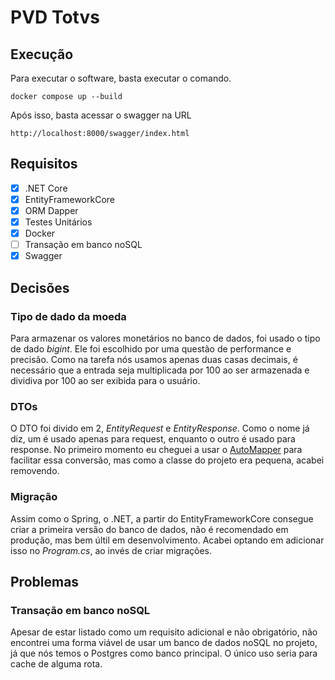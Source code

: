 # PVD Totvs

## Execução
Para executar o software, basta executar o comando.
```shell
docker compose up --build
```
Após isso, basta acessar o swagger na URL
```
http://localhost:8000/swagger/index.html
```

## Requisitos

- [X] .NET Core
- [X] EntityFrameworkCore
- [X] ORM Dapper
- [X] Testes Unitários
- [X] Docker
- [ ] Transação em banco noSQL
- [X] Swagger

## Decisões

### Tipo de dado da moeda
Para armazenar os valores monetários no banco de dados, foi usado o tipo de dado *bigint*. Ele foi escolhido por uma questão de performance e precisão. Como na tarefa nós usamos apenas duas casas decimais, é necessário que a entrada seja multiplicada por 100 ao ser armazenada e dividiva por 100 ao ser exibida para o usuário.

### DTOs
O DTO foi divido em 2, *EntityRequest* e *EntityResponse*. 
Como o nome já diz, um é usado apenas para request, enquanto o outro é usado para response. No primeiro momento eu cheguei a usar o [AutoMapper](https://automapper.org/) para facilitar essa conversão, mas como a classe do projeto era pequena, acabei removendo. 

### Migração
Assim como o Spring, o .NET, a partir do EntityFrameworkCore consegue criar a primeira versão do banco de dados, não é recomendado em produção, mas bem últil em desenvolvimento. Acabei optando em adicionar isso no *Program.cs*, ao invés de criar migrações.

## Problemas

### Transação em banco noSQL
Apesar de estar listado como um requisito adicional e não obrigatório, não encontrei uma forma viável de usar um banco de dados noSQL no projeto, já que nós temos o Postgres como banco principal. O único uso seria para cache de alguma rota.
